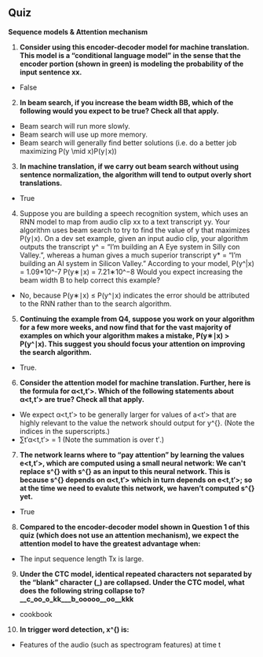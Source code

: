 ## Quiz

**Sequence models & Attention mechanism**

1. **Consider using this encoder-decoder model for machine translation.
This model is a “conditional language model” in the sense that the encoder portion (shown in green) is modeling the probability of the input sentence xx.**

- False

2. **In beam search, if you increase the beam width BB, which of the following would you expect to be true? Check all that apply.**

- Beam search will run more slowly.
- Beam search will use up more memory.
- Beam search will generally find better solutions (i.e. do a better job maximizing P(y \mid x)P(y∣x))

3. **In machine translation, if we carry out beam search without using sentence normalization, the algorithm will tend to output overly short translations.**

- True

4. Suppose you are building a speech recognition system, which uses an RNN model to map from audio clip xx to a text transcript yy. Your algorithm uses beam search to try to find the value of y that maximizes P(y∣x).
On a dev set example, given an input audio clip, your algorithm outputs the transcript y^ = “I’m building an A Eye system in Silly con Valley.”, whereas a human gives a much superior transcript y* = “I’m building an AI system in Silicon Valley.”
According to your model,
P(y^|x) = 1.09*10^-7
P(y∗∣x) = 7.21∗10^−8
Would you expect increasing the beam width B to help correct this example?


- No, because P(y∗∣x) ≤ P(y^∣x) indicates the error should be attributed to the RNN rather than to the search algorithm.

5. **Continuing the example from Q4, suppose you work on your algorithm for a few more weeks, and now find that for the vast majority of examples on which your algorithm makes a mistake, P(y∗∣x) > P(y^∣x). This suggest you should focus your attention on improving the search algorithm.**

- True.

6. **Consider the attention model for machine translation. Further, here is the formula for α<t,t′>. Which of the following statements about α<t,t′> are true? Check all that apply.**

- We expect α<t,t′> to be generally larger for values of a<t′> that are highly relevant to the value the network should output for y^{<t>}. (Note the indices in the superscripts.)
- ∑t′α<t,t′> = 1 (Note the summation is over t′.)

7. **The network learns where to “pay attention” by learning the values e<t,t′>, which are computed using a small neural network:
We can't replace s^{<t-1>} with s^{<t>} as an input to this neural network. This is because s^{<t>} depends on α<t,t′> which in turn depends on e<t,t′>; so at the time we need to evalute this network, we haven’t computed s^{<t>} yet.**

- True

8. **Compared to the encoder-decoder model shown in Question 1 of this quiz (which does not use an attention mechanism), we expect the attention model to have the greatest advantage when:**

- The input sequence length Tx is large.

9. **Under the CTC model, identical repeated characters not separated by the “blank” character (_) are collapsed. Under the CTC model, what does the following string collapse to? __c_oo_o_kk___b_ooooo__oo__kkk**

- cookbook

10. **In trigger word detection, x^{<t>) is:**

- Features of the audio (such as spectrogram features) at time t